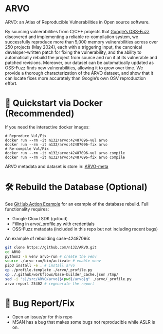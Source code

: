 # ARVO

ARVO: an Atlas of Reproducible Vulnerabilities in
Open source software.

By sourcing vulnerabilities from C/C++ projects that [Google’s OSS-Fuzz][2] discovered and
implementing a reliable re-compilation system, we successfully reproduce more than 5,000 memory vulnerabilities across over 250 projects (May 2024), each with a triggering input, the canonical developer-written patch for fixing the vulnerability, and the ability to automatically rebuild the project from source and run it at its vulnerable and patched revisions. Moreover, our dataset can be automatically updated as OSS-Fuzz finds new vulnerabilities, allowing it to grow over time. We provide a thorough characterization of the ARVO dataset, and show that it can locate fixes more accurately than Google’s own OSV reproduction effort.

# 🚀 Quickstart via Docker (Recommended)

If you need the interactive docker images:

```shell
# Reproduce Vul/Fix
docker run --rm -it n132/arvo:42487096-vul arvo
docker run --rm -it n132/arvo:42487096-fix arvo
# Re-compile Vul/Fix
docker run --rm -it n132/arvo:42487096-vul arvo compile 
docker run --rm -it n132/arvo:42487096-fix arvo compile
```

ARVO metadata and dataset is store in: [ARVO-meta][3]

# 🛠️ Rebuild the Database (Optional)

See [GitHub Action Example][4] for an example of the database rebuild. Full functionality requires:

- Google Cloud SDK (gcloud)
- Filling in arvo/_profile.py with credentials
- OSS-Fuzz metadata (included in this repo but not including recent bugs)

An example of rebuilding case-42487096:
```sh
git clone https://github.com/n132/ARVO.git
cd ARVO
python3 -m venv arvo-run # create the venv
source ./arvo-run/bin/activate # enable venv
pip3 install -e . # install arvo
cp ./profile.template ./arvo/_profile.py
cp ./.github/workflows/base-builder_cache.json /tmp/
sed -i "s|/src/ARVO/arvo|$(pwd)/arvo|g" ./arvo/_profile.py
arvo report 25402 # regenerate the report
```

# 🐞 Bug Report/Fix
- Open an issue/pr for this repo
- MSAN has a bug that makes some bugs not reproducible while ASLR is on.


[2]: https://github.com/google/oss-fuzz
[3]: https://github.com/n132/ARVO-Meta
[4]: https://github.com/n132/ARVO/blob/main/.github/workflows/arvo-ci.yml
[5]: https://github.com/google/oss-fuzz/issues/12732

